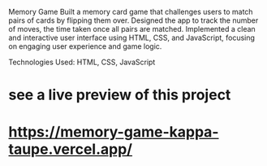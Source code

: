 Memory Game
Built a memory card game that challenges users to match pairs of cards by flipping them over. 
Designed the app to track the number of moves, the time taken once all pairs are matched.
Implemented a clean and interactive user interface using HTML, CSS, and JavaScript, focusing on engaging user experience and game logic. 

Technologies Used:
HTML, CSS, JavaScript
# see a live preview of this project
# https://memory-game-kappa-taupe.vercel.app/

